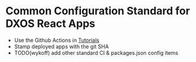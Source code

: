 # Common Configuration Standard for DXOS React Apps

 - Use the Github Actions in [Tutorials](https://github.com/dxos/tutorials)
 - Stamp deployed apps with the git SHA
 - TODO(wykoff) add other standard CI & packages.json config items
